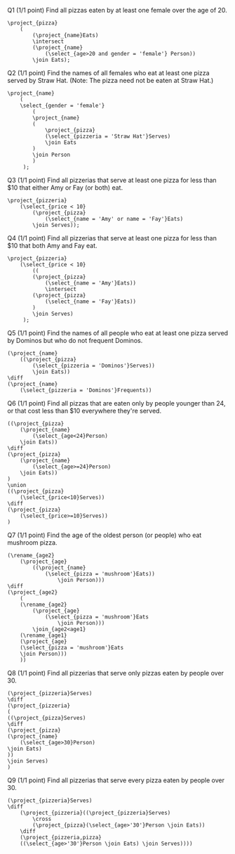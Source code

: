 Q1  (1/1 point)
Find all pizzas eaten by at least one female over the age of 20. 
```
\project_{pizza}
    (
        (\project_{name}Eats) 
        \intersect 
        (\project_{name}
            (\select_{age>20 and gender = 'female'} Person))
        \join Eats);
```
Q2  (1/1 point)
Find the names of all females who eat at least one pizza served by Straw Hat. (Note: The pizza need not be eaten at Straw Hat.) 
```
\project_{name}
    (
    \select_{gender = 'female'}
        (
        \project_{name}
        (
            \project_{pizza}
            (\select_{pizzeria = 'Straw Hat'}Serves)
            \join Eats
        )
        \join Person
        )
     );
```
Q3  (1/1 point)
Find all pizzerias that serve at least one pizza for less than $10 that either Amy or Fay (or both) eat. 
```
\project_{pizzeria}
    (\select_{price < 10}
        (\project_{pizza}
            (\select_{name = 'Amy' or name = 'Fay'}Eats)
        \join Serves));
```
Q4  (1/1 point)
Find all pizzerias that serve at least one pizza for less than $10 that both Amy and Fay eat. 
```
\project_{pizzeria}
    (\select_{price < 10}
        ((
        (\project_{pizza}
            (\select_{name = 'Amy'}Eats))
            \intersect
        (\project_{pizza}
            (\select_{name = 'Fay'}Eats))
        )
        \join Serves)
     );
```
Q5  (1/1 point)
Find the names of all people who eat at least one pizza served by Dominos but who do not frequent Dominos. 
```
(\project_{name}
    ((\project_{pizza}
        (\select_{pizzeria = 'Dominos'}Serves))
        \join Eats))
\diff
(\project_{name}
    (\select_{pizzeria = 'Dominos'}Frequents))
```
Q6  (1/1 point)
Find all pizzas that are eaten only by people younger than 24, or that cost less than $10 everywhere they're served. 
```
((\project_{pizza}
    (\project_{name}
        (\select_{age<24}Person)
    \join Eats))
\diff
(\project_{pizza}
    (\project_{name}
        (\select_{age>=24}Person)
    \join Eats))
)
\union
((\project_{pizza}
    (\select_{price<10}Serves))
\diff
(\project_{pizza}
    (\select_{price>=10}Serves))
)
```
Q7  (1/1 point)
Find the age of the oldest person (or people) who eat mushroom pizza. 
```
(\rename_{age2}
    (\project_{age}
        ((\project_{name}
            (\select_{pizza = 'mushroom'}Eats)) 
                \join Person)))
\diff
(\project_{age2}
    (
    (\rename_{age2}
        (\project_{age}
            (\select_{pizza = 'mushroom'}Eats 
                \join Person)))
        \join_{age2<age1}
    (\rename_{age1}
    (\project_{age}
    (\select_{pizza = 'mushroom'}Eats 
    \join Person)))
    ))
```
Q8  (1/1 point)
Find all pizzerias that serve only pizzas eaten by people over 30. 
```
(\project_{pizzeria}Serves)
\diff
(\project_{pizzeria}
(
((\project_{pizza}Serves)
\diff
(\project_{pizza}
(\project_{name}
    (\select_{age>30}Person)
\join Eats)
))
\join Serves)
)
```
Q9  (1/1 point)
Find all pizzerias that serve every pizza eaten by people over 30. 
```
(\project_{pizzeria}Serves) 
\diff 
    (\project_{pizzeria}((\project_{pizzeria}Serves) 
        \cross 
        (\project_{pizza}(\select_{age>'30'}Person \join Eats)) 
    \diff 
    (\project_{pizzeria,pizza}
    ((\select_{age>'30'}Person \join Eats) \join Serves))))    
```                          